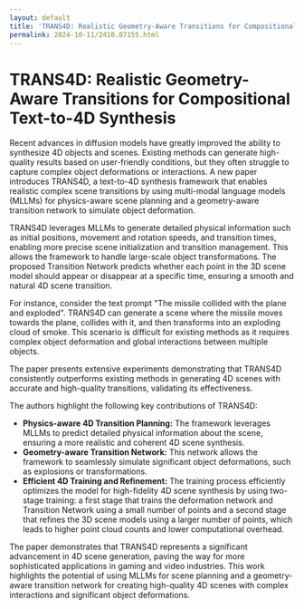 ```yaml
---
layout: default
title: 'TRANS4D: Realistic Geometry-Aware Transitions for Compositional Text-to-4D Synthesis'
permalink: 2024-10-11/2410.07155.html
---
```

# TRANS4D: Realistic Geometry-Aware Transitions for Compositional Text-to-4D Synthesis

Recent advances in diffusion models have greatly improved the ability to synthesize 4D objects and scenes. Existing methods can generate high-quality results based on user-friendly conditions, but they often struggle to capture complex object deformations or interactions. A new paper introduces TRANS4D, a text-to-4D synthesis framework that enables realistic complex scene transitions by using multi-modal language models (MLLMs) for physics-aware scene planning and a geometry-aware transition network to simulate object deformation. 

TRANS4D leverages MLLMs to generate detailed physical information such as initial positions, movement and rotation speeds, and transition times, enabling more precise scene initialization and transition management. This allows the framework to handle large-scale object transformations.  The proposed Transition Network predicts whether each point in the 3D scene model should appear or disappear at a specific time, ensuring a smooth and natural 4D scene transition. 

For instance, consider the text prompt "The missile collided with the plane and exploded". TRANS4D can generate a scene where the missile moves towards the plane, collides with it, and then transforms into an exploding cloud of smoke. This scenario is difficult for existing methods as it requires complex object deformation and global interactions between multiple objects.

The paper presents extensive experiments demonstrating that TRANS4D consistently outperforms existing methods in generating 4D scenes with accurate and high-quality transitions, validating its effectiveness.  

The authors highlight the following key contributions of TRANS4D:

- **Physics-aware 4D Transition Planning:** The framework leverages MLLMs to predict detailed physical information about the scene, ensuring a more realistic and coherent 4D scene synthesis.
- **Geometry-aware Transition Network:** This network allows the framework to seamlessly simulate significant object deformations, such as explosions or transformations. 
- **Efficient 4D Training and Refinement:**  The training process efficiently optimizes the model for high-fidelity 4D scene synthesis by using two-stage training: a first stage that trains the deformation network and Transition Network using a small number of points and a second stage that refines the 3D scene models using a larger number of points, which leads to higher point cloud counts and lower computational overhead.

The paper demonstrates that TRANS4D represents a significant advancement in 4D scene generation, paving the way for more sophisticated applications in gaming and video industries. This work highlights the potential of using MLLMs for scene planning and a geometry-aware transition network for creating high-quality 4D scenes with complex interactions and significant object deformations. 
